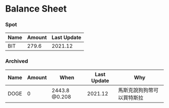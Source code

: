 # Balance Sheet

### Spot
|Name|Amount|Last Update|
|---|---|---|
|BIT|279.6|2021.12|

### Archived
|Name|Amount|When|Last Update|Why|
|---|---|---|---|---|
|DOGE|0|2443.8 @0.208|2021.12|馬斯克說狗狗幣可以買特斯拉|
